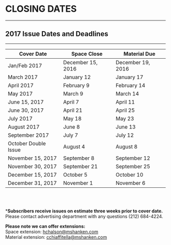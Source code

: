 # CLOSING DATES
----
                
## 2017 Issue Dates and Deadlines
----


| Cover Date | Space Close | Material Due |
| ---------- | ----------- | ------------ |
|Jan/Feb 2017 | December 15, 2016 | December 19, 2016|
|March 2017 | January 12 | January 17|
|April 2017 | February 9 | February 14|
|May 2017 | March 9 | March 14|
|June 15, 2017 | April 7 | April 11|
|June 30, 2017 | April 21 | April 25|
|July 2017 | May 18 | May 23|
|August 2017 | June 8 | June 13|
|September 2017 | July 7 | July 12|
|October Double Issue | August 4 | August 8|
|November 15, 2017 | September 8 | September 12|
|November 30, 2017 | September 21 | September 25|
|December 15, 2017 | October 5 | October 10|
|December 31, 2017 | November 1 | November 6|

<br /><br />

***Subscribers receive issues on estimate three weeks prior to cover date.**<br />
Please contact advertising department with any questions (212) 684-4224.

**Please note we can offer extensions:**<br />
Space extension: [hchalson@mshanken.com](mailto:hchalson@mshanken.com)<br />
Material extension: [cchiaffitella@mshanken.com](mailto:cchiaffitella@mshanken.com)


